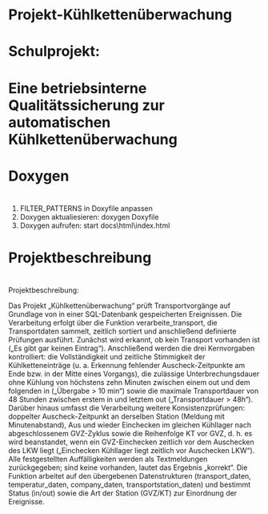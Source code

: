 # ###############################################################################
# Projekt-Kühlkettenüberwachung
# Schulprojekt:
# Eine betriebsinterne Qualitätssicherung zur automatischen Kühlkettenüberwachung
# ###############################################################################

# ##################################################################
# Doxygen
# ##################################################################

1. FILTER_PATTERNS in Doxyfile anpassen
2. Doxygen aktualiesieren: doxygen Doxyfile
3. Doxygen aufrufen: start docs\html\index.html

# ##################################################################
# Projektbeschreibung
# ##################################################################

Projektbeschreibung:

Das Projekt „Kühlkettenüberwachung“ prüft Transportvorgänge auf Grundlage von in einer SQL-Datenbank gespeicherten Ereignissen. Die Verarbeitung erfolgt über die Funktion verarbeite_transport, die Transportdaten sammelt, zeitlich sortiert und anschließend definierte Prüfungen ausführt. Zunächst wird erkannt, ob kein Transport vorhanden ist („Es gibt gar keinen Eintrag“). Anschließend werden die drei Kernvorgaben kontrolliert: die Vollständigkeit und zeitliche Stimmigkeit der Kühlketteneinträge (u. a. Erkennung fehlender Auscheck-Zeitpunkte am Ende bzw. in der Mitte eines Vorgangs), die zulässige Unterbrechungsdauer ohne Kühlung von höchstens zehn Minuten zwischen einem out und dem folgenden in („Übergabe > 10 min“) sowie die maximale Transportdauer von 48 Stunden zwischen erstem in und letztem out („Transportdauer > 48h“). Darüber hinaus umfasst die Verarbeitung weitere Konsistenzprüfungen: doppelter Auscheck-Zeitpunkt an derselben Station (Meldung mit Minutenabstand), Aus und wieder Einchecken im gleichen Kühllager nach abgeschlossenem GVZ-Zyklus sowie die Reihenfolge KT vor GVZ, d. h. es wird beanstandet, wenn ein GVZ-Einchecken zeitlich vor dem Auschecken des LKW liegt („Einchecken Kühllager liegt zeitlich vor Auschecken LKW“). Alle festgestellten Auffälligkeiten werden als Textmeldungen zurückgegeben; sind keine vorhanden, lautet das Ergebnis „korrekt“. Die Funktion arbeitet auf den übergebenen Datenstrukturen (transport_daten, temperatur_daten, company_daten, transportstation_daten) und bestimmt Status (in/out) sowie die Art der Station (GVZ/KT) zur Einordnung der Ereignisse.
